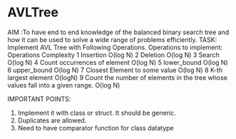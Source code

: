 # AVLTree
AIM :To have end to end knowledge of the balanced binary search tree
and how it can be used to solve a wide range of problems efficiently.
TASK: Implement AVL Tree with Following Operations.
Operations to implement:
Operations
Complexity
1 Insertion O(log N)
2 Deletion O(log N)
3 Search O(log N)
4 Count occurrences of element O(log N)
5 lower_bound O(log N)
6 upper_bound O(log N)
7 Closest Element to some value O(log N)
8 K-th largest element O(logN)
9 Count the number of elements in the tree whose values fall into a given range. O(log N)

IMPORTANT POINTS:
1. Implement it with class or struct. It should be generic.
2. Duplicates are allowed.
3. Need to have comparator function for class datatype
